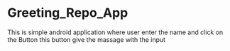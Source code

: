 # Greeting_Repo_App
This is simple android application where user enter the name and click on the Button this button give the massage with the input
